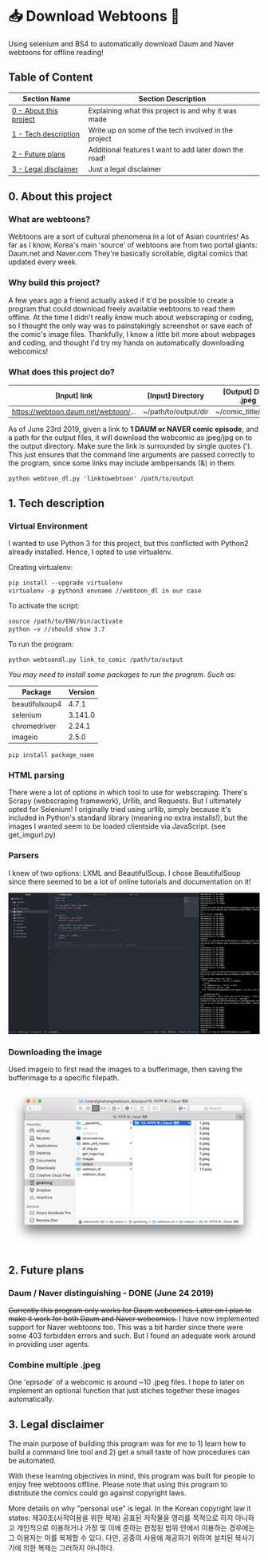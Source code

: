 # 📥 Download Webtoons 🎨
Using selenium and BS4 to automatically download Daum and Naver webtoons for offline reading!

## Table of Content

| Section Name  | Section Description |
| ------------- | ------------- |
| [0 - About this project](https://github.com/ginaahong/download_webtoons/blob/master/README.md#0-about-this-project)  | Explaining what this project is and why it was made  |
| [1 - Tech description](https://github.com/ginaahong/download_webtoons/blob/master/README.md#1-tech-description)  | Write up on some of the tech involved in the project  |
| [2 - Future plans](https://github.com/ginaahong/download_webtoons/blob/master/README.md#2-future-plans) | Additional features I want to add later down the road! |
| [3 - Legal disclaimer](https://github.com/ginaahong/download_webtoons/blob/master/README.md#3-legal-disclaimer) | Just a legal disclaimer |

## 0. About this project
### What are webtoons?
  Webtoons are a sort of cultural phenomena in a lot of Asian countries! As far as I know, Korea's main 'source' of webtoons are from
  two portal giants: Daum.net and Naver.com
  They're basically scrollable, digital comics that updated every week.

### Why build this project?
  A few years ago a friend actually asked if it'd be possible to create a program that could download freely available webtoons to read them offline.
  At the time I didn't really know much about webscraping or coding, so I thought the only way was to painstakingly screenshot or save each of the comic's image files.
  Thankfully, I know a little bit more about webpages and coding, and thought I'd try my hands on automatically downloading webcomics!
  
### What does this project do?

  | [Input] link | [Input] Directory | [Output] Dir of .jpeg |
  |----|----|------|
  | https://webtoon.daum.net/webtoon/... | ~/path/to/output/dir | ~/comic_title/...jpeg |
  
  As of June 23rd 2019, given a link to **1 DAUM or NAVER comic episode**, and a path for the output files, it will download the webcomic as jpeg/jpg on to the output directory. Make sure the link is surrounded by single quotes ('). This just ensures that the command line arguments are passed correctly to the program, since some links may include ambpersands (&) in them.
  
    python webtoon_dl.py 'linktowebtoon' /path/to/output
 

## 1. Tech description
### Virtual Environment
  I wanted to use Python 3 for this project, but this conflicted with Python2 already installed. Hence, I opted to use virtualenv.
  
  Creating virtualenv:
  
    pip install --upgrade virtualenv
    virtualenv -p python3 envname //webtoon_dl in our case
    
  To activate the script:
  
    source /path/to/ENV/bin/activate
    python -v //should show 3.7
    
  To run the program:
  
    python webtoondl.py link_to_comic /path/to/output
    
  *You may need to install some packages to run the program. Such as:*
  
  | Package | Version |
  |----|----|
  | beautifulsoup4 | 4.7.1 |
  | selenium | 3.141.0 |
  | chromedriver | 2.24.1 |
  | imageio | 2.5.0 |
  
    pip install package_name

### HTML parsing
  There were a lot of options in which tool to use for webscraping. There's Scrapy (webscraping framework), Urllib, and Requests. But I ultimately opted for Selenium!
  I originally tried using urllib, simply because it's included in Python's standard library (meaning no extra installs!), but the images I wanted seem to be loaded clientside via JavaScript.
  (see get_imgurl.py)

### Parsers
  I knew of two options: LXML and BeautifulSoup. I chose BeautifulSoup since there seemed to be a lot of online tutorials and documentation on it!
  
  ![Here's how I worked on it!](https://github.com/ginaahong/download_webtoons/blob/master/images/workinprogress.png)
  
### Downloading the image
  Used imageio to first read the images to a bufferimage, then saving the bufferimage to a specific filepath.
  
  ![Here's how an output folder would look like](https://github.com/ginaahong/download_webtoons/blob/master/images/output.png)


## 2. Future plans
### Daum / Naver distinguishing - DONE (June 24 2019)
  ~~Currently this program only works for Daum webcomics. Later on I plan to make it work for both Daum and Naver webcomics.~~
  I have now implemented support for Naver webtoons too. This was a bit harder since there were some 403 forbidden errors and such. But I found an adequate work around in providing user agents.
  
### Combine multiple .jpeg
  One 'episode' of a webcomic is around ~10 .jpeg files. I hope to later on implement an optional function that just stiches together these images automatically.
  
## 3. Legal disclaimer
  The main purpose of building this program was for me to 1) learn how to build a command line tool and 2) get a small taste of how procedures can be automated.

  With these learning objectives in mind, this program was built for people to enjoy free webtoons offline.
  Please note that using this program to distribute the comics could go against copyright laws.
  
  More details on why "personal use" is legal.
        In the Korean copyright law it states:
        제30조(사적이용을 위한 복제) 공표된 저작물을 영리를 목적으로 하지 아니하고 개인적으로 이용하거나 가정 및 이에 준하는 한정된 범위 안에서 이용하는 경우에는 그 이용자는 이를 복제할 수 있다. 다만, 공중의 사용에 제공하기 위하여 설치된 복사기기에 의한 복제는 그러하지 아니하다.

  
  
